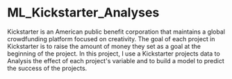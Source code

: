 # ML_Kickstarter_Analyses
Kickstarter is an American public benefit corporation that maintains a global crowdfunding platform focused on creativity.
The goal of each project in Kickstarter is to raise the amount of money they set as a goal at the beginning of the project.
In this project, I use a Kickstarter projects data to Analysis the effect of each project's variable and to build
a model to predict the success of the projects.
